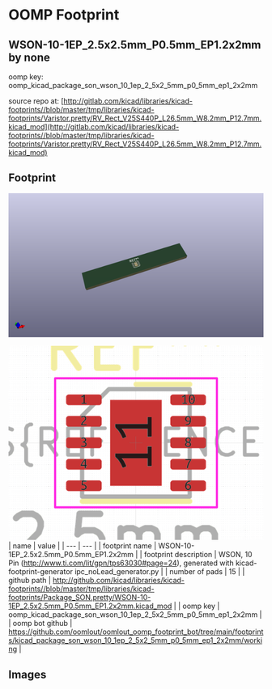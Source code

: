 # OOMP Footprint  
## WSON-10-1EP_2.5x2.5mm_P0.5mm_EP1.2x2mm  by none  
  
oomp key: oomp_kicad_package_son_wson_10_1ep_2_5x2_5mm_p0_5mm_ep1_2x2mm  
  
source repo at: [http://gitlab.com/kicad/libraries/kicad-footprints//blob/master/tmp/libraries/kicad-footprints/Varistor.pretty/RV_Rect_V25S440P_L26.5mm_W8.2mm_P12.7mm.kicad_mod](http://gitlab.com/kicad/libraries/kicad-footprints//blob/master/tmp/libraries/kicad-footprints/Varistor.pretty/RV_Rect_V25S440P_L26.5mm_W8.2mm_P12.7mm.kicad_mod)  
## Footprint  
  
[![working_kicad_pcb_3d.png](working_kicad_pcb_3d_600.png)](working_kicad_pcb_3d.png)  
  
[![working.png](working_600.png)](working.png)  
| name | value | 
| --- | --- | 
| footprint name | WSON-10-1EP_2.5x2.5mm_P0.5mm_EP1.2x2mm | 
| footprint description | WSON, 10 Pin (http://www.ti.com/lit/gpn/tps63030#page=24), generated with kicad-footprint-generator ipc_noLead_generator.py | 
| number of pads | 15 | 
| github path | http://github.com/kicad/libraries/kicad-footprints//blob/master/tmp/libraries/kicad-footprints/Package_SON.pretty/WSON-10-1EP_2.5x2.5mm_P0.5mm_EP1.2x2mm.kicad_mod | 
| oomp key | oomp_kicad_package_son_wson_10_1ep_2_5x2_5mm_p0_5mm_ep1_2x2mm | 
| oomp bot github | https://github.com/oomlout/oomlout_oomp_footprint_bot/tree/main/footprints/kicad_package_son_wson_10_1ep_2_5x2_5mm_p0_5mm_ep1_2x2mm/working | 
## Images  

